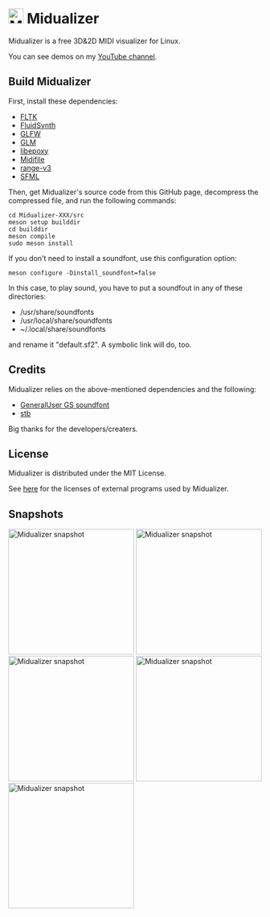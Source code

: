 # <img src="https://octo-translation.com/midualizer/favicon.svg" height="30" alt="Midualizer logo"/> Midualizer

Midualizer is a free 3D&2D MIDI visualizer for Linux.

You can see demos on my [YouTube channel](https://www.youtube.com/@octopus-hiko).

## Build Midualizer
First, install these dependencies:

- [FLTK](https://www.fltk.org/)
- [FluidSynth](https://www.fluidsynth.org/)
- [GLFW](https://www.glfw.org)
- [GLM](https://github.com/g-truc/glm)
- [libepoxy](https://github.com/anholt/libepoxy)
- [Midifile](https://midifile.sapp.org/)
- [range-v3](https://github.com/ericniebler/range-v3)
- [SFML](https://www.sfml-dev.org)

Then, get Midualizer's source code from this GitHub page, decompress the compressed file, and run the following commands:

```
cd Midualizer-XXX/src
meson setup builddir
cd builddir
meson compile
sudo meson install
```

If you don't need to install a soundfont, use this configuration option:

`meson configure -Dinstall_soundfont=false`

In this case, to play sound, you have to put a soundfout in any of these directories:
- /usr/share/soundfonts
- /usr/local/share/soundfonts
- ~/.local/share/soundfonts

and rename it "default.sf2". A symbolic link will do, too.

## Credits
Midualizer relies on the above-mentioned dependencies and the following:
- [GeneralUser GS soundfont](https://www.schristiancollins.com/generaluser.php)
- [stb](https://github.com/nothings/stb)

Big thanks for the developers/creaters.

## License
Midualizer is distributed under the MIT License.

See [here](https://octo-translation.com/midualizer/external_programs_licenses.html) for the licenses of external programs used by Midualizer.

## Snapshots
<img src="https://octo-translation.com/midualizer/snapshot1.jpg" alt="Midualizer snapshot" height="250" />
<img src="https://octo-translation.com/midualizer/snapshot2.jpg" alt="Midualizer snapshot" height="250" />
<img src="https://octo-translation.com/midualizer/snapshot3.png" alt="Midualizer snapshot" height="250" />
<img src="https://octo-translation.com/midualizer/snapshot4.png" alt="Midualizer snapshot" height="250" />
<img src="https://octo-translation.com/midualizer/snapshot5.png" alt="Midualizer snapshot" height="250" />
